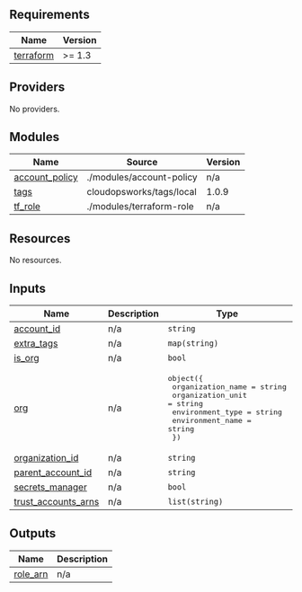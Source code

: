 ## Requirements

| Name | Version |
|------|---------|
| <a name="requirement_terraform"></a> [terraform](#requirement\_terraform) | >= 1.3 |

## Providers

No providers.

## Modules

| Name | Source | Version |
|------|--------|---------|
| <a name="module_account_policy"></a> [account\_policy](#module\_account\_policy) | ./modules/account-policy | n/a |
| <a name="module_tags"></a> [tags](#module\_tags) | cloudopsworks/tags/local | 1.0.9 |
| <a name="module_tf_role"></a> [tf\_role](#module\_tf\_role) | ./modules/terraform-role | n/a |

## Resources

No resources.

## Inputs

| Name | Description | Type | Default | Required |
|------|-------------|------|---------|:--------:|
| <a name="input_account_id"></a> [account\_id](#input\_account\_id) | n/a | `string` | n/a | yes |
| <a name="input_extra_tags"></a> [extra\_tags](#input\_extra\_tags) | n/a | `map(string)` | `{}` | no |
| <a name="input_is_org"></a> [is\_org](#input\_is\_org) | n/a | `bool` | `false` | no |
| <a name="input_org"></a> [org](#input\_org) | n/a | <pre>object({<br/>    organization_name = string<br/>    organization_unit = string<br/>    environment_type  = string<br/>    environment_name  = string<br/>  })</pre> | n/a | yes |
| <a name="input_organization_id"></a> [organization\_id](#input\_organization\_id) | n/a | `string` | `""` | no |
| <a name="input_parent_account_id"></a> [parent\_account\_id](#input\_parent\_account\_id) | n/a | `string` | `""` | no |
| <a name="input_secrets_manager"></a> [secrets\_manager](#input\_secrets\_manager) | n/a | `bool` | `false` | no |
| <a name="input_trust_accounts_arns"></a> [trust\_accounts\_arns](#input\_trust\_accounts\_arns) | n/a | `list(string)` | `[]` | no |

## Outputs

| Name | Description |
|------|-------------|
| <a name="output_role_arn"></a> [role\_arn](#output\_role\_arn) | n/a |
